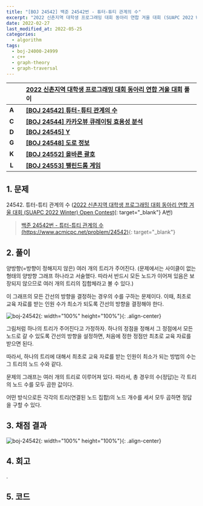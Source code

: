 ```yaml
---
title: "[BOJ 24542] 백준 24542번 - 튜터-튜티 관계의 수"
excerpt: "2022 신촌지역 대학생 프로그래밍 대회 동아리 연합 겨울 대회 (SUAPC 2022 Winter) Open Contest A번 - 백준 24542번 튜터-튜티 관계의 수 풀이"
date: 2022-02-27
last_modified_at: 2022-05-25
categories:
  - algorithm
tags:
  - boj-24000-24999
  - c++
  - graph-theory
  - graph-traversal
---
```


|||[2022 신촌지역 대학생 프로그래밍 대회 동아리 연합 겨울 대회](https://burningfalls.github.io/contest/suapc2022-baekjoon-contest/) 풀이|
|:---:|:---:|:---|
|**A**||**[[BOJ 24542] 튜터-튜티 관계의 수](https://burningfalls.github.io/algorithm/boj-24542/)**|
|**C**||**[[BOJ 24544] 카카오뷰 큐레이팅 효용성 분석](https://burningfalls.github.io/algorithm/boj-24544/)**|
|**D**||**[[BOJ 24545] Y](https://burningfalls.github.io/algorithm/boj-24545/)**|
|**G**||**[[BOJ 24548] 도로 정보](https://burningfalls.github.io/algorithm/boj-24548/)**|
|**K**||**[[BOJ 24552] 올바른 괄호](https://burningfalls.github.io/algorithm/boj-24552/)**|
|**L**||**[[BOJ 24553] 팰린드롬 게임](https://burningfalls.github.io/algorithm/boj-24553/)**|

## 1. 문제
$24542$. 튜터-튜티 관계의 수 ([2022 신촌지역 대학생 프로그래밍 대회 동아리 연합 겨울 대회 (SUAPC 2022 Winter) Open Contest](https://burningfalls.github.io/contest/2022-suapc-baekjoon-contest/){: target="_blank"} A번)

> [백준 24542번 - 튜터-튜티 관계의 수 (https://www.acmicpc.net/problem/24542)](https://www.acmicpc.net/problem/24542){: target="_blank"}

## 2. 풀이

양방향(=방향이 정해지지 않은) 여러 개의 트리가 주어진다. (문제에서는 사이클이 없는 형태의 양방향 그래프 하나라고 서술했다. 따라서 반드시 모든 노드가 이어져 있음은 보장되지 않으므로 여러 개의 트리의 집합체라고 볼 수 있다.) 

이 그래프의 모든 간선의 방향을 결정하는 경우의 수를 구하는 문제이다. 이때, 최초로 교육 자료를 받는 인원 수가 최소가 되도록 간선의 방향을 결정해야 한다. 

![boj-24542](https://user-images.githubusercontent.com/30232837/161430267-2cc08822-a779-46d1-9667-b08a70793818.png "boj-24542"){: width="100%" height="100%"}{: .align-center}

그림처럼 하나의 트리가 주어진다고 가정하자. 하나의 정점을 정해서 그 정점에서 모든 노드로 갈 수 있도록 간선의 방향을 설정하면, 처음에 정한 정점만 최초로 교육 자료를 받으면 된다. 

따라서, 하나의 트리에 대해서 최초로 교육 자료를 받는 인원이 최소가 되는 방법의 수는 그 트리의 노드 수와 같다. 

문제의 그래프는 여러 개의 트리로 이루어져 있다. 따라서, 총 경우의 수(정답)는 각 트리의 노드 수를 모두 곱한 값이다. 

어떤 방식으로든 각각의 트리(연결된 노드 집합)의 노드 개수를 세서 모두 곱하면 정답을 구할 수 있다.

## 3. 채점 결과

![boj-24542](https://user-images.githubusercontent.com/30232837/161430314-129695d5-c6c5-47f0-93fc-4e6855931267.png "boj-24542"){: width="100%" height="100%"}{: .align-center}

## 4. 회고

.

## 5. 코드

<script src="https://gist.github.com/BurningFalls/fd6a35b3c99dcde2b50afbc1bba5adf5.js"></script>